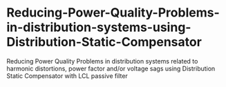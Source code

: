 # Reducing-Power-Quality-Problems-in-distribution-systems-using-Distribution-Static-Compensator
Reducing Power Quality Problems in distribution systems related to harmonic distortions, power factor and/or voltage sags using Distribution Static Compensator with LCL passive filter
